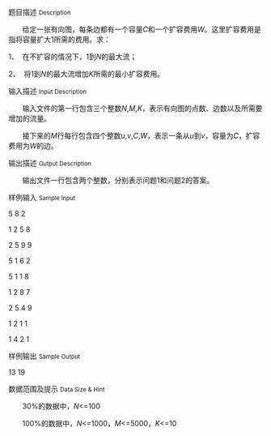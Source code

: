 <div class="panel panel-default">
<div class="area-title">
<span>
题目描述
<small>Description</small>
</span></div>
<div class="panel-body">

<p>       给定一张有向图，每条边都有一个容量<em>C</em>和一个扩容费用<em>W</em>。这里扩容费用是指将容量扩大1所需的费用。求：</p>
<p>1、  在不扩容的情况下，1到<em>N</em>的最大流；</p>
<p>2、  将1到<em>N</em>的最大流增加<em>K</em>所需的最小扩容费用。</p>

</div>
</div>

<div class="panel panel-default">
<div class="area-title">
<span>
输入描述
<small>Input Description</small>
</span></div>
<div class="panel-body">
<p>       输入文件的第一行包含三个整数<em>N</em>,<em>M</em>,<em>K</em>，表示有向图的点数、边数以及所需要增加的流量。</p>
<p>       接下来的<em>M</em>行每行包含四个整数<em>u</em>,<em>v</em>,<em>C</em>,<em>W</em>，表示一条从<em>u</em>到<em>v</em>，容量为<em>C</em>，扩容费用为<em>W</em>的边。</p>

</div>
</div>
<div  class="panel panel-default">
<div class="area-title">
<span>
输出描述
<small>Output Description</small>
</span></div>
<div class="panel-body">

<p>&nbsp; &nbsp; &nbsp; &nbsp;输出文件一行包含两个整数，分别表示问题1和问题2的答案。</p>

</div>
</div>


<div class="panel panel-default">
<div class="area-title">
<span>
样例输入
<small>Sample Input</small>
</span></div>
<div class="panel-body">
<p>5 8 2</p>
<p>1 2 5 8</p>
<p>2 5 9 9</p>
<p>5 1 6 2</p>
<p>5 1 1 8</p>
<p>1 2 8 7</p>
<p>2 5 4 9</p>
<p>1 2 1 1</p>
<p>1 4 2 1</p>

</div>
</div>

<div class="panel panel-default">
<div class="area-title">
<span>
样例输出
<small>Sample Output</small>
</span></div>
<div class="panel-body">
<p>13 19</p>

</div>
</div>

<div class="panel panel-default">
<div class="area-title">
<span>
数据范围及提示
<small>Data Size & Hint</small>
</span></div>
<div class="panel-body">
<p>       30%的数据中，<em>N</em>&lt;=100</p>
<p>       100%的数据中，<em>N</em>&lt;=1000，<em>M</em>&lt;=5000，<em>K</em>&lt;=10</p>
</div>
</div>